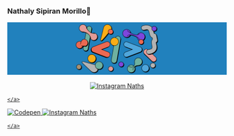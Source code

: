 ### Nathaly Sipiran Morillo👋

![](images/img16.png)

<p align="center">
    <a href="https://www.instagram.com/nathaly_sipiran_morillo">
        <img src="https://img.shields.io/static/v1?label=Nath%27s%20Instagram&message=1k&color=red&style=social&logo=instagram" alt="Instagram Naths">
        
    </a>
   
   <a href="https://codepen.io/nsipiran">
        <img src="https://img.shields.io/static/v1?label=Nath%27s%20Codepen&message=1k&color=red&style=social&logo=codepen" alt="Codepen">
    </a>
    <a href="https://www.linkedin.com/in/nathaly-sipiran-4715aa1b7">
        <img src="https://img.shields.io/static/v1?label=Nath%27s%20Instagram&message=1k&color=red&style=social&logo=instagram" alt="Instagram Naths">
        
    </a>
  
</p>
